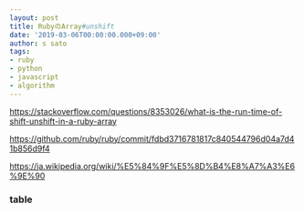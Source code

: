 ```yaml
---
layout: post
title: RubyのArray#unshift
date: '2019-03-06T00:00:00.000+09:00'
author: s sato
tags:
- ruby
- python
- javascript
- algorithm
---
```


https://stackoverflow.com/questions/8353026/what-is-the-run-time-of-shift-unshift-in-a-ruby-array

https://github.com/ruby/ruby/commit/fdbd3716781817c840544796d04a7d41b856d9f4

https://ja.wikipedia.org/wiki/%E5%84%9F%E5%8D%B4%E8%A7%A3%E6%9E%90

### table
